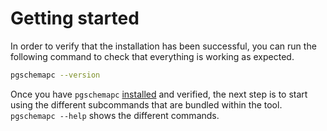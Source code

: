 # Getting started

In order to verify that the installation has been successful, you can run the following command to check that everything is working as expected. 

```sh
pgschemapc --version
```

Once you have `pgschemapc` [installed](./installation.md) and verified, the next step is to start using the different subcommands that are bundled within the tool.
`pgschemapc --help` shows the different commands.
